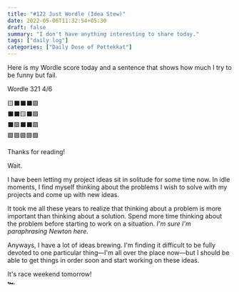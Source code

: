 ```yaml
---
title: "#122 Just Wordle (Idea Stew)"
date: 2022-05-06T11:32:54+05:30
draft: false
summary: "I don't have anything interesting to share today."
tags: ["daily log"]
categories: ["Daily Dose of Pottekkat"]
---
```


Here is my Wordle score today and a sentence that shows how much I try to be funny but fail.

Wordle 321 4/6

🟨⬛⬛⬛🟩\
⬛⬛🟨⬛🟩\
⬛🟩⬛⬛🟩\
🟩🟩🟩🟩🟩

Thanks for reading!

Wait.

I have been letting my project ideas sit in solitude for some time now. In idle moments, I find myself thinking about the problems I wish to solve with my projects and come up with new ideas.

It took me all these years to realize that thinking about a problem is more important than thinking about a solution. Spend more time thinking about the problem before starting to work on a situation. _I'm sure I'm paraphrasing Newton here._

Anyways, I have a lot of ideas brewing. I'm finding it difficult to be fully devoted to one particular thing—I'm all over the place now—but I should be able to get things in order soon and start working on these ideas.

It's race weekend tomorrow!\
🏎️
